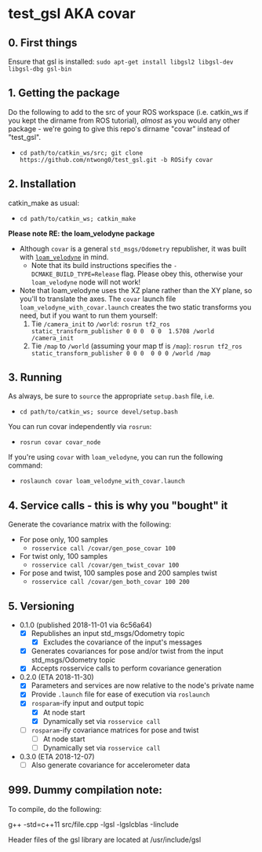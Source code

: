 # test_gsl AKA covar
## 0. First things
Ensure that gsl is installed:
`sudo apt-get install libgsl2 libgsl-dev libgsl-dbg gsl-bin`

## 1. Getting the package
Do the following to add to the src of your ROS workspace (i.e. catkin_ws if you kept the dirname from ROS tutorial), *almost* as you would any other package - we're going to give this repo's dirname "covar" instead of "test_gsl".
* `cd path/to/catkin_ws/src; git clone https://github.com/ntwong0/test_gsl.git -b ROSify covar`

## 2. Installation
catkin_make as usual:
* `cd path/to/catkin_ws; catkin_make`

**Please note RE: the loam_velodyne package**
* Although `covar` is a general `std_msgs/Odometry` republisher, it was built with [`loam_velodyne`](https://github.com/laboshinl/loam_velodyne.git) in mind.
    * Note that its build instructions specifies the `-DCMAKE_BUILD_TYPE=Release` flag. Please obey this, otherwise your `loam_velodyne` node will not work!
* Note that loam_velodyne uses the XZ plane rather than the XY plane, so you'll to translate the axes. The `covar` launch file `loam_velodyne_with_covar.launch` creates the two static transforms you need, but if you want to run them yourself: 
    1. Tie `/camera_init` to `/world`: `rosrun tf2_ros static_transform_publisher 0 0 0  0 0  1.5708 /world /camera_init`
    2. Tie `/map` to `/world` (assuming your map tf is `/map`): `rosrun tf2_ros static_transform_publisher 0 0 0  0 0 0 /world /map`

## 3. Running
As always, be sure to `source` the appropriate `setup.bash` file, i.e.
* `cd path/to/catkin_ws; source devel/setup.bash`

You can run covar independently via `rosrun`:
* `rosrun covar covar_node`

If you're using `covar` with `loam_velodyne`, you can run the following command:
* `roslaunch covar loam_velodyne_with_covar.launch`

## 4. Service calls - this is why you "bought" it 
Generate the covariance matrix with the following:
* For pose only, 100 samples
    * `rosservice call /covar/gen_pose_covar 100`
* For twist only, 100 samples
    * `rosservice call /covar/gen_twist_covar 100`
* For pose and twist, 100 samples pose and 200 samples twist
    * `rosservice call /covar/gen_both_covar 100 200`

## 5. Versioning
* 0.1.0 (published 2018-11-01 via 6c56a64)
    * [x] Republishes an input std_msgs/Odometry topic
        * [x] Excludes the covariance of the input's messages
    * [x] Generates covariances for pose and/or twist from the input std_msgs/Odometry topic
    * [x] Accepts rosservice calls to perform covariance generation
* 0.2.0 (ETA 2018-11-30)
    * [x] Parameters and services are now relative to the node's private name
    * [x] Provide `.launch` file for ease of execution via `roslaunch`
    * [x] `rosparam`-ify input and output topic
        * [x] At node start
        * [x] Dynamically set via `rosservice call`
    * [ ] `rosparam`-ify covariance matrices for pose and twist
        * [ ] At node start
        * [ ] Dynamically set via `rosservice call`
* 0.3.0 (ETA 2018-12-07)
    * [ ] Also generate covariance for accelerometer data

## 999. Dummy compilation note:
To compile, do the following:
<!-- gcc <filename> -lgsl -lgslcblas -->
g++ -std=c++11 src/file.cpp -lgsl -lgslcblas -Iinclude

Header files of the gsl library are located at /usr/include/gsl
